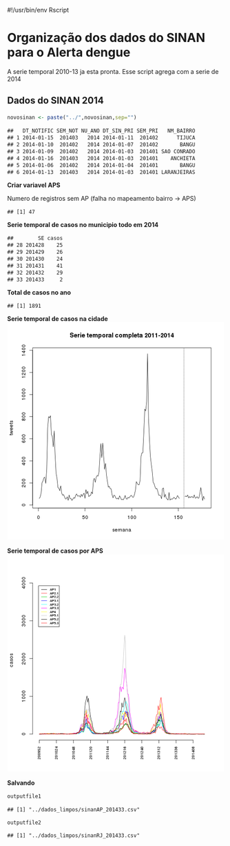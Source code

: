 #!/usr/bin/env Rscript

Organização dos dados do SINAN para o Alerta dengue
====================================================
A serie temporal 2010-13 ja esta pronta. Esse script agrega com a serie de 2014



Dados do SINAN 2014
--------------------


```r
novosinan <- paste("../",novosinan,sep="")
```


```
##   DT_NOTIFIC SEM_NOT NU_ANO DT_SIN_PRI SEM_PRI   NM_BAIRRO
## 1 2014-01-15  201403   2014 2014-01-11  201402      TIJUCA
## 2 2014-01-10  201402   2014 2014-01-07  201402       BANGU
## 3 2014-01-09  201402   2014 2014-01-03  201401 SAO CONRADO
## 4 2014-01-16  201403   2014 2014-01-03  201401    ANCHIETA
## 5 2014-01-06  201402   2014 2014-01-04  201401       BANGU
## 6 2014-01-13  201403   2014 2014-01-03  201401 LARANJEIRAS
```


**Criar variavel APS**



Numero de registros sem AP (falha no mapeamento bairro -> APS)

```
## [1] 47
```


**Serie temporal de casos no municipio todo em 2014**


```
##        SE casos
## 28 201428    25
## 29 201429    26
## 30 201430    24
## 31 201431    41
## 32 201432    29
## 33 201433     2
```

**Total de casos no ano**


```
## [1] 1891
```





**Serie temporal de casos na cidade**
![plot of chunk unnamed-chunk-9](figure/unnamed-chunk-9.png) 


**Serie temporal de casos por APS**
![plot of chunk unnamed-chunk-10](figure/unnamed-chunk-10.png) 

**Salvando**



```r
outputfile1
```

```
## [1] "../dados_limpos/sinanAP_201433.csv"
```

```r
outputfile2
```

```
## [1] "../dados_limpos/sinanRJ_201433.csv"
```
